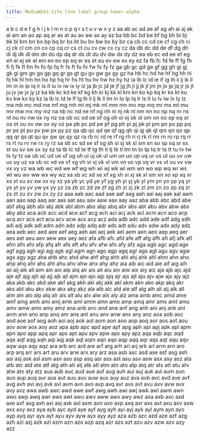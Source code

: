 ```yaml
---
title: MediaWiki:Cite link label group-lower-alpha
---
```


a b c d e f g h i j k l m n o p q r s t u v w x y z aa ab ac ad ae af ag ah ai aj ak al am an ao ap aq ar as at au av aw ax ay az ba bb bc bd be bf bg bh bi bj bk bl bm bn bo bp bq br bs bt bu bv bw bx by bz ca cb cc cd ce cf cg ch ci cj ck cl cm cn co cp cq cr cs ct cu cv cw cx cy cz da db dc dd de df dg dh di dj dk dl dm dn do dp dq dr ds dt du dv dw dx dy dz ea eb ec ed ee ef eg eh ei ej ek el em en eo ep eq er es et eu ev ew ex ey ez fa fb fc fd fe ff fg fh fi fj fk fl fm fn fo fp fq fr fs ft fu fv fw fx fy fz ga gb gc gd ge gf gg gh gi gj gk gl gm gn go gp gq gr gs gt gu gv gw gx gy gz ha hb hc hd he hf hg hh hi hj hk hl hm hn ho hp hq hr hs ht hu hv hw hx hy hz ia ib ic id ie if ig ih ii ij ik il im in io ip iq ir is it iu iv iw ix iy iz ja jb jc jd je jf jg jh ji jj jk jl jm jn jo jp jq jr js jt ju jv jw jx jy jz ka kb kc kd ke kf kg kh ki kj kk kl km kn ko kp kq kr ks kt ku kv kw kx ky kz la lb lc ld le lf lg lh li lj lk ll lm ln lo lp lq lr ls lt lu lv lw lx ly lz ma mb mc md me mf mg mh mi mj mk ml mm mn mo mp mq mr ms mt mu mv mw mx my mz na nb nc nd ne nf ng nh ni nj nk nl nm nn no np nq nr ns nt nu nv nw nx ny nz oa ob oc od oe of og oh oi oj ok ol om on oo op oq or os ot ou ov ow ox oy oz pa pb pc pd pe pf pg ph pi pj pk pl pm pn po pp pq pr ps pt pu pv pw px py pz qa qb qc qd qe qf qg qh qi qj qk ql qm qn qo qp qq qr qs qt qu qv qw qx qy qz ra rb rc rd re rf rg rh ri rj rk rl rm rn ro rp rq rr rs rt ru rv rw rx ry rz sa sb sc sd se sf sg sh si sj sk sl sm sn so sp sq sr ss st su sv sw sx sy sz ta tb tc td te tf tg th ti tj tk tl tm tn to tp tq tr ts tt tu tv tw tx ty tz ua ub uc ud ue uf ug uh ui uj uk ul um un uo up uq ur us ut uu uv uw ux uy uz va vb vc vd ve vf vg vh vi vj vk vl vm vn vo vp vq vr vs vt vu vv vw vx vy vz wa wb wc wd we wf wg wh wi wj wk wl wm wn wo wp wq wr ws wt wu wv ww wx wy wz xa xb xc xd xe xf xg xh xi xj xk xl xm xn xo xp xq xr xs xt xu xv xw xx xy xz ya yb yc yd ye yf yg yh yi yj yk yl ym yn yo yp yq yr ys yt yu yv yw yx yy yz za zb zc zd ze zf zg zh zi zj zk zl zm zn zo zp zq zr zs zt zu zv zw zx zy zz aaa aab aac aad aae aaf aag aah aai aaj aak aal aam aan aao aap aaq aar aas aat aau aav aaw aax aay aaz aba abb abc abd abe abf abg abh abi abj abk abl abm abo abp abq abr abs abt abu abv abw abx aby abz aca acb acc acd ace acf acg ach aci acj ack acl acm acn aco acp acq acr acs act acu acv acw acx acy acz ada adb adc add ade adf adg adh adi adj adk adl adm adn ado adp adq adr ads adt adu adv adw adx ady adz aea aeb aec aed aee aef aeg aeh aei aej aek ael aem aen aeo aep aeq aer aes aet aeu aev aew aex aey aez afa afb afc afd afe aff afg afh afi afj afk afl afm afn afo afp afq afr afs aft afu afv afw afx afy afz aga agb agc agd age agf agg agh agi agj agk agl agm agn ago agp agq agr ags agt agu agv agw agx agy agz aha ahb ahc ahd ahe ahf ahg ahh ahi ahj ahk ahl ahm ahn aho ahp ahq ahr ahs aht ahu ahv ahw ahx ahy ahz aia aib aic aid aie aif aig aih aii aij aik ail aim ain aio aip aiq air ais ait aiu aiv aiw aix aiy aiz aja ajb ajc ajd aje ajf ajg ajh aji ajj ajk ajl ajm ajn ajo ajp ajq ajr ajs ajt aju ajv ajw ajx ajy ajz aka akb akc akd ake akf akg akh aki akj akk akl akm akn ako akp akq akr aks akt aku akv akw akx aky akz ala alb alc ald ale alf alg alh ali alj alk all alm aln alo alp alq alr als alt alu alv alw alx aly alz ama amb amc amd ame amf amg amh ami amj amk aml amm amn amo amp amq amr ams amt amu amv amw amx amy amz ana anb anc and ane anf ang anh ani anj ank anl anm ann ano anp anq anr ans ant anu anv anw anx any anz aoa aob aoc aod aoe aof aog aoh aoi aoj aok aol aom aon aoo aop aoq aor aos aot aou aov aow aox aoy aoz apa apb apc apd ape apf apg aph api apj apk apl apm apn apo app apq apr aps apt apu apv apw apx apy apz aqa aqb aqc aqd aqe aqf aqg aqh aqi aqj aqk aql aqm aqn aqo aqp aqq aqr aqs aqt aqu aqv aqw aqx aqy aqz ara arb arc ard are arf arg arh ari arj ark arl arm arn aro arp arq arr ars art aru arv arw arx ary arz asa asb asc asd ase asf asg ash asi asj ask asl asm asn aso asp asq asr ass ast asu asv asw asx asy asz ata atb atc atd ate atf atg ath ati atj atk atl atm atn ato atp atq atr ats att atu atv atw atx aty atz aua aub auc aud aue auf aug auh aui auj auk aul aum aun auo aup auq aur aus aut auu auv auw aux auy auz ava avb avc avd ave avf avg avh avi avj avk avl avm avn avo avp avq avr avs avt avu avv avw avx avy avz awa awb awc awd awe awf awg awh awi awj awk awl awm awn awo awp awq awr aws awt awu awv aww awx awy awz axa axb axc axd axe axf axg axh axi axj axk axl axm axn axo axp axq axr axs axt axu axv axw axx axy axz aya ayb ayc ayd aye ayf ayg ayh ayi ayj ayk ayl aym ayn ayo ayp ayq ayr ays ayt ayu ayv ayw ayx ayy ayz aza azb azc azd aze azf azg azh azi azj azk azl azm azn azo azp azq azr azs azt azu azv azw azx azy azz